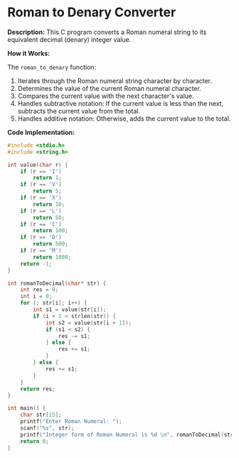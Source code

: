 # Roman to Denary Converter

**Description:**
This C program converts a Roman numeral string to its equivalent decimal (denary) integer value.

**How it Works:**

The `roman_to_denary` function:

1. Iterates through the Roman numeral string character by character.
2. Determines the value of the current Roman numeral character.
3. Compares the current value with the next character's value.
4. Handles subtractive notation: If the current value is less than the next, subtracts the current value from the total.
5. Handles additive notation: Otherwise, adds the current value to the total.

**Code Implementation:**

```c
#include <stdio.h>
#include <string.h>

int value(char r) {
    if (r == 'I')
        return 1;
    if (r == 'V')
        return 5;
    if (r == 'X')
        return 10;
    if (r == 'L')
        return 50;
    if (r == 'C')
        return 100;
    if (r == 'D')
        return 500;
    if (r == 'M')
        return 1000;
    return -1;
}

int romanToDecimal(char* str) {
    int res = 0;
    int i = 0;
    for (; str[i]; i++) {
        int s1 = value(str[i]);
        if (i + 1 < strlen(str)) {
            int s2 = value(str[i + 1]);
            if (s1 < s2) {
                res -= s1;
            } else {
                res += s1;
            }
        } else {
            res += s1;
        }
    }
    return res;
}

int main() {
    char str[15];
    printf("Enter Roman Numeral: ");
    scanf("%s", str);
    printf("Integer form of Roman Numeral is %d \n", romanToDecimal(str));
    return 0;
}
